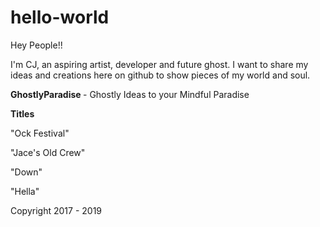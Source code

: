 # hello-world

Hey People!!

I'm CJ, an aspiring artist, developer and future ghost. I want to share my ideas and creations here on github to show pieces of my world and soul.

<strong>GhostlyParadise </strong> - Ghostly Ideas to your Mindful Paradise



**Titles**

"Ock Festival"

"Jace's Old Crew"

"Down"

"Hella"



Copyright 2017 - 2019
